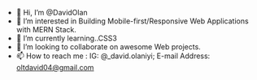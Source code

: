 - 👋 Hi, I’m @DavidOlan
- 👀 I’m interested in Building Mobile-first/Responsive Web Applications with MERN Stack.
- 🌱 I’m currently learning..CSS3
- 💞️ I’m looking to collaborate on awesome Web projects.
- 📫 How to reach me : IG: @_david.olaniyi; E-mail Address: oltdavid04@gmail.com
   

<!---
DavidOlan/DavidOlan is a ✨ special ✨ repository because its `README.md` (this file) appears on your GitHub profile.
You can click the Preview link to take a look at your changes.
--->
